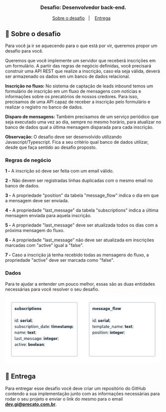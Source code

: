 <h3 align="center">
  Desafio: Desenvolvedor back-end.
</h3>

<p align="center">
  <a href="#rocket-sobre-o-desafio">Sobre o desafio</a>&nbsp;&nbsp;&nbsp;|&nbsp;&nbsp;&nbsp;
  <a href="#calendar-entrega">Entrega</a>&nbsp;&nbsp;&nbsp;
</p>

## :rocket: Sobre o desafio

Para você ja ir se aquecendo para o que está por vir, queremos propor um desafio para você.

Queremos que você implemente um servidor que receberá inscrições em um formulário. A partir das regras de negócio definidas, você precisará construir uma API REST que realize a inscrição, caso ela seja válida, deverá ser armazenado os dados em um banco de dados relacional.

**Inscrição no fluxo:** No sistema de captação de leads inbound temos um formulário de inscrição em um fluxo de mensagens com notícias e informações sobre os precatórios de nossos credores. Para isso, precisamos de uma API capaz de receber a inscrição pelo formulário e realizar o registro no banco de dados.

**Disparo de mensagens:** Também precisamos de um serviço periódico que seja executado uma vez ao dia, sempre no mesmo horário, para atualizar no banco de dados qual a última mensagem disparada para cada inscrição.

**Observação:** O desafio deve ser desenvolvido utilizando Javascript/Typescript. Fica a seu critério qual banco de dados utilizar, desde que faça sentido ao desafio proposto.

### Regras de negócio

**1 -** A inscrição só deve ser feita com um email válido.

**2 -** Não devem ser registradas linhas duplicadas com o mesmo email no banco de dados.

**3 -** A propriedade "position" da tabela "message_flow" indica o dia em que a mensagem deve ser enviada.

**4 -** A propriedade "last_message" da tabela "subscriptions" indica a última mensagem enviada para aquela inscrição.

**5 -** A propriedade "last_message" deve ser atualizada todos os dias com a próxima mensagem do fluxo.

**6 -** A propriedade "last_message" não deve ser atualizada em inscrições marcadas com "active" igual a "false".

**7 -** Caso a inscrição já tenha recebido todas as mensagens do fluxo, a propriedade "active" deve ser marcada como "false".


### Dados

Para te ajudar a entender um pouco melhor, essas são as duas entidades necessárias para você resolver o seu desafio.

<p align="center">
  <img  src="./assets/database.png">
</p>

## :calendar: Entrega

Para entregar esse desafio você deve criar um repositório do GitHub contendo a sua implementação junto com as informações necessárias para rodar o seu projeto e enviar o link do mesmo para o email **dev.gi@precato.com.br**.
